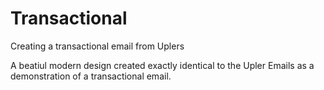# Transactional
Creating a transactional email from Uplers

A beatiul modern design created exactly identical to the Upler Emails
as a demonstration of a transactional email.
